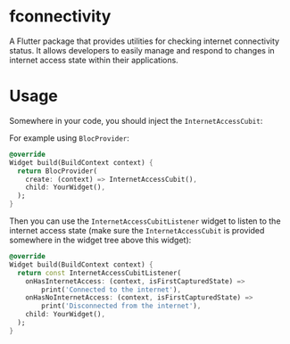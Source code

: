 # fconnectivity

A Flutter package that provides utilities for checking internet connectivity status. It allows developers to easily manage and respond to changes in internet access state within their applications.

# Usage

Somewhere in your code, you should inject the `InternetAccessCubit`:

For example using `BlocProvider`:

```dart
@override
Widget build(BuildContext context) {
  return BlocProvider(
    create: (context) => InternetAccessCubit(), 
    child: YourWidget(),
  );
}
```

Then you can use the `InternetAccessCubitListener` widget to listen to the internet access state (make sure the `InternetAccessCubit` is provided somewhere in the widget tree above this widget):

```dart
@override
Widget build(BuildContext context) {
  return const InternetAccessCubitListener(
    onHasInternetAccess: (context, isFirstCapturedState) =>
        print('Connected to the internet'),
    onHasNoInternetAccess: (context, isFirstCapturedState) =>
        print('Disconnected from the internet'),
    child: YourWidget(),
  );
}
```
